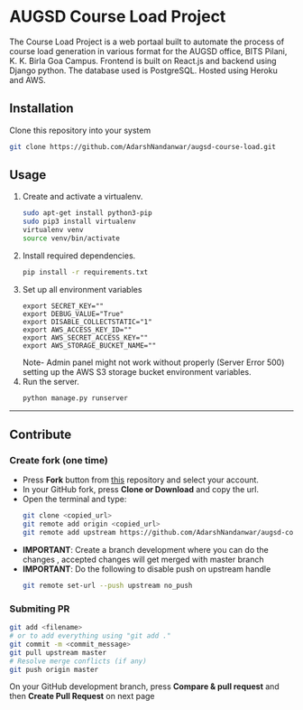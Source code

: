 # AUGSD Course Load Project

The Course Load Project is a web portaal built to automate the process of course load generation in various format for the AUGSD office, BITS Pilani, K. K. Birla Goa Campus.
Frontend is built on React.js and backend using Django python. The database used is PostgreSQL. Hosted using Heroku and AWS.

## Installation
Clone this repository into your system
```bash
git clone https://github.com/AdarshNandanwar/augsd-course-load.git
```
## Usage
1. Create and activate a virtualenv.
    ```bash
    sudo apt-get install python3-pip
    sudo pip3 install virtualenv 
    virtualenv venv 
    source venv/bin/activate
    ```
2. Install required dependencies.
    ```bash
    pip install -r requirements.txt
    ```
3. Set up all environment variables
    ```
    export SECRET_KEY=""
    export DEBUG_VALUE="True"
    export DISABLE_COLLECTSTATIC="1"
    export AWS_ACCESS_KEY_ID=""
    export AWS_SECRET_ACCESS_KEY=""
    export AWS_STORAGE_BUCKET_NAME=""
    ```
    Note- Admin panel might not work without properly (Server Error 500) setting up the AWS S3 storage bucket environment variables.
4. Run the server.
    ```bash
    python manage.py runserver
    ```

---

## Contribute
### Create fork (one time)
- Press **Fork** button from [this](https://github.com/AdarshNandanwar/augsd-course-load) repository and select your account.
- In your GitHub fork, press **Clone or Download** and copy the url.
- Open the terminal and type: 
    ```bash
    git clone <copied_url>
    git remote add origin <copied_url>
    git remote add upstream https://github.com/AdarshNandanwar/augsd-course-load
    ```
- **IMPORTANT**: Create a branch development where you can do the changes , accepted changes will get merged with master branch
- **IMPORTANT**: Do the following to disable push on upstream handle
    ```bash
    git remote set-url --push upstream no_push
    ```

### Submiting PR
```bash
git add <filename>
# or to add everything using "git add ."
git commit -m <commit_message>
git pull upstream master
# Resolve merge conflicts (if any)
git push origin master
```
On your GitHub development branch, press **Compare & pull request** and then **Create Pull Request** on next page
